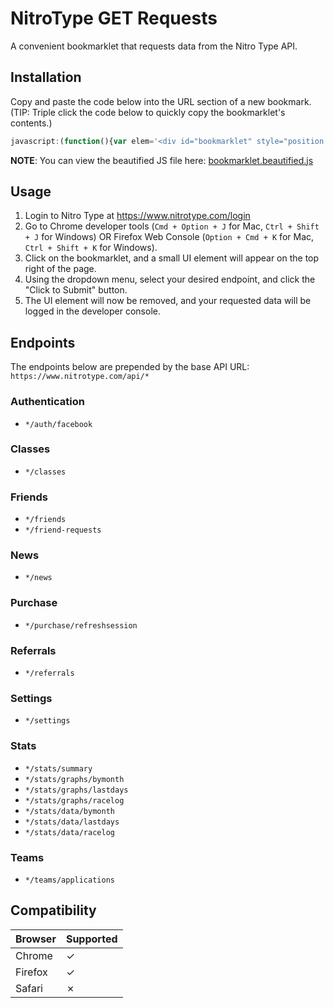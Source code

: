 # NitroType GET Requests
A convenient bookmarklet that requests data from the Nitro Type API.

## Installation
Copy and paste the code below into the URL section of a new bookmark. (TIP: Triple click the code below to quickly copy the bookmarklet's contents.)
```javascript
javascript:(function(){var elem='<div id="bookmarklet" style="position:fixed; background:#FFF; border: 1px #000 solid; right:50px; top:50px; z-index:1000; width:250px;"><form><label for="url">URL:</label><select name="url-input" id="url-input"><optgroup label="Authentication"><option value="https://www.nitrotype.com/api/auth/facebook">*/auth/facebook</option</optgroup><optgroup label="Classes"><option value="https://www.nitrotype.com/api/classes">*/classes</option></optgroup><optgroup label="Friends"><option value="https://www.nitrotype.com/api/friends">*/friends</option><option value="https://www.nitrotype.com/api/friend-requests">*/friend-requests</option></optgroup><optgroup label="News"><option value="https://www.nitrotype.com/api/news">*/news</option></optgroup><optgroup label="Purchase"><option value="https://www.nitrotype.com/api/purchase/refreshsession">*/purchase/refreshsession</option></optgroup><optgroup label="Referrals"><option value="https://www.nitrotype.com/api/referrals">*/referrals</option></optgroup><optgroup label="Settings"><option value="https://www.nitrotype.com/api/settings">*/settings</option></optgroup><optgroup label="Stats"><option value="https://www.nitrotype.com/api/stats/summary">*/stats/summary</option><option value="https://www.nitrotype.com/api/stats/graphs/bymonth">*/stats/graphs/bymonth</option><option value="https://www.nitrotype.com/api/stats/graphs/lastdays">*/stats/graphs/lastdays</option><option value="https://www.nitrotype.com/api/stats/graphs/racelog">*/stats/graphs/racelog</option><option value="https://www.nitrotype.com/api/stats/data/bymonth">*/stats/data/bymonth</option><option value="https://www.nitrotype.com/api/stats/data/lastdays">*/stats/data/lastdays</option><option value="https://www.nitrotype.com/api/stats/data/racelog">*/stats/data/racelog</option></optgroup><optgroup label="Teams"><option value="https://www.nitrotype.com/api/teams/applications">*/teams/applications</option></optgroup></select><br><br><button id="add-tag"><strong>Click to Submit</strong></button></form></div>';document.body.innerHTML += elem;document.getElementById('add-tag').addEventListener("click", function () {const Http = new XMLHttpRequest();const url = document.getElementById('url-input').value;Http.open("GET", url);Http.send();Http.onreadystatechange = (e) => {console.log(Http.responseText)};document.getElementById('bookmarklet').remove();});}());

```
**NOTE**: You can view the beautified JS file here: [bookmarklet.beautified.js](../master/bookmarklet.beautified.js)

## Usage
1. Login to Nitro Type at https://www.nitrotype.com/login
2. Go to Chrome developer tools (`Cmd + Option + J` for Mac, `Ctrl + Shift + J` for Windows) OR Firefox Web Console (`Option + Cmd + K` for Mac, `Ctrl + Shift + K` for Windows).
3. Click on the bookmarklet, and a small UI element will appear on the top right of the page.
4. Using the dropdown menu, select your desired endpoint, and click the "Click to Submit" button.
5. The UI element will now be removed, and your requested data will be logged in the developer console.

## Endpoints
The endpoints below are prepended by the base API URL: `https://www.nitrotype.com/api/*`

### Authentication
* `*/auth/facebook`

### Classes
* `*/classes`

### Friends
* `*/friends`
* `*/friend-requests`

### News
* `*/news`

### Purchase
* `*/purchase/refreshsession`

### Referrals
* `*/referrals`

### Settings
* `*/settings`

### Stats
* `*/stats/summary`
* `*/stats/graphs/bymonth`
* `*/stats/graphs/lastdays`
* `*/stats/graphs/racelog`
* `*/stats/data/bymonth`
* `*/stats/data/lastdays`
* `*/stats/data/racelog`

### Teams
* `*/teams/applications`

## Compatibility
Browser | Supported
--------|------------
Chrome |     ✓
Firefox|     ✓
Safari |     ✗
